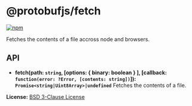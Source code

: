 @protobufjs/fetch
=================
[![npm](https://img.shields.io/npm/v/@protobufjs/fetch.svg)](https://www.npmjs.com/package/@protobufjs/fetch)

Fetches the contents of a file accross node and browsers.

API
---

* **fetch(path: `string`, [options: { binary: boolean } ], [callback:
  `function(error: ?Error, [contents: string])`]): `Promise<string|Uint8Array>|undefined`**
  Fetches the contents of a file.

**License:** [BSD 3-Clause License](https://opensource.org/licenses/BSD-3-Clause)
